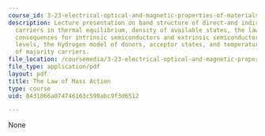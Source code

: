 ```yaml
---
course_id: 3-23-electrical-optical-and-magnetic-properties-of-materials-fall-2007
description: Lecture presentation on band structure of direct-and indirect-gap semiconductors,
  carriers in thermal equilibrium, density of available states, the law of mass action,
  consequences for intrinsic semiconductors and extrinsic semiconductors, impurity
  levels, the hydrogen model of donors, acceptor states, and temperature dependence
  of majority carriers.
file_location: /coursemedia/3-23-electrical-optical-and-magnetic-properties-of-materials-fall-2007/8431866a074746163c599abc9f3d6512_lec13.pdf
file_type: application/pdf
layout: pdf
title: The Law of Mass Action
type: course
uid: 8431866a074746163c599abc9f3d6512

---
```

None